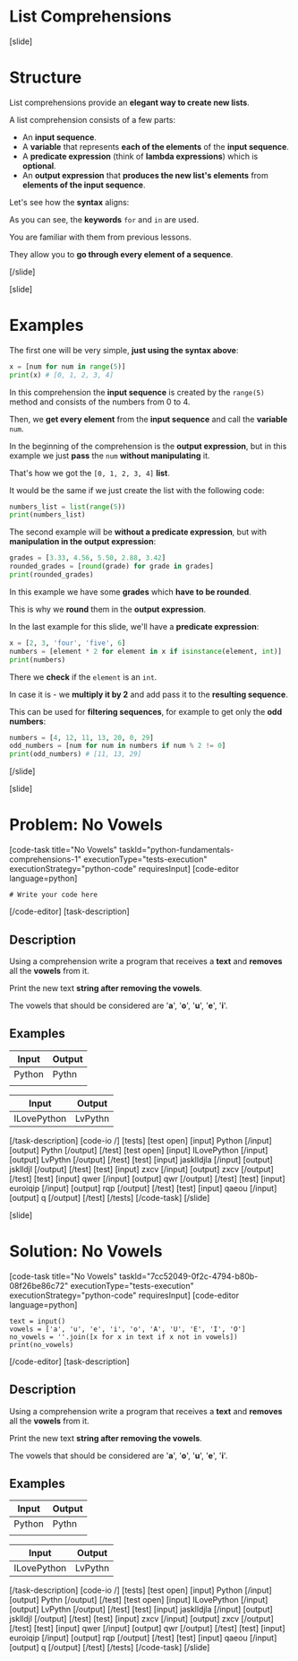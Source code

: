 # List Comprehensions

[slide]
# Structure

List comprehensions provide an **elegant way to create new lists**.

A list comprehension consists of a few parts:

 - An **input sequence**.
 - A **variable** that represents **each of the elements** of the **input sequence**.
 - A **predicate expression** (think of **lambda expressions**) which is **optional**.
 - An **output expression** that **produces the new list's elements** from **elements of the input sequence**.

Let's see how the **syntax** aligns:



As you can see, the **keywords** `for` and `in` are used.

You are familiar with them from previous lessons.

They allow you to **go through every element of a sequence**.

[/slide]

[slide]
# Examples

The first one will be very simple, **just using the syntax above**:

```python live
x = [num for num in range(5)]
print(x) # [0, 1, 2, 3, 4]
```

In this comprehension the **input sequence** is created by the `range(5)` method and consists of the numbers from 0 to 4.

Then, we **get every element** from the **input sequence** and call the **variable** `num`.

In the beginning of the comprehension is the **output expression**, but in this example we just **pass** the `num` **without manipulating** it.

That's how we got the `[0, 1, 2, 3, 4]` **list**.

It would be the same if we just create the list with the following code:

```python live
numbers_list = list(range(5))
print(numbers_list)
```

The second example will be **without a predicate expression**, but with **manipulation in the output expression**:

```python live
grades = [3.33, 4.56, 5.50, 2.88, 3.42]
rounded_grades = [round(grade) for grade in grades]
print(rounded_grades)
```

In this example we have some **grades** which **have to be rounded**.

This is why we **round** them in the **output expression**.

In the last example for this slide, we'll have a **predicate expression**:

```python live
x = [2, 3, 'four', 'five', 6]
numbers = [element * 2 for element in x if isinstance(element, int)]
print(numbers)
```

There we **check** if the `element` is an `int`.

In case it is - we **multiply it by 2** and add pass it to the **resulting sequence**.

This can be used for **filtering sequences**, for example to get only the **odd numbers**:

```python live
numbers = [4, 12, 11, 13, 20, 0, 29]
odd_numbers = [num for num in numbers if num % 2 != 0]
print(odd_numbers) # [11, 13, 29]
```

[/slide]

[slide]
# Problem: No Vowels
[code-task title="No Vowels" taskId="python-fundamentals-comprehensions-1" executionType="tests-execution" executionStrategy="python-code" requiresInput]
[code-editor language=python]
```
# Write your code here
```
[/code-editor]
[task-description]
## Description
Using a comprehension write a program that receives a **text** and **removes** all the **vowels** from it.

Print the new text **string after removing the vowels**.

The vowels that should be considered are '**a**', '**o**', '**u**', '**e**', '**i**'.

## Examples
| **Input** | **Output** |
| --- | --- |
| Python | Pythn |
|  |  |

| **Input** | **Output** |
| --- | --- |
| ILovePython | LvPythn |

[/task-description]
[code-io /]
[tests]
[test open]
[input]
Python
[/input]
[output]
Pythn
[/output]
[/test]
[test open]
[input]
ILovePython
[/input]
[output]
LvPythn
[/output]
[/test]
[test]
[input]
jasklldjla
[/input]
[output]
jsklldjl
[/output]
[/test]
[test]
[input]
zxcv
[/input]
[output]
zxcv
[/output]
[/test]
[test]
[input]
qwer
[/input]
[output]
qwr
[/output]
[/test]
[test]
[input]
euroiqip
[/input]
[output]
rqp
[/output]
[/test]
[test]
[input]
qaeou
[/input]
[output]
q
[/output]
[/test]
[/tests]
[/code-task]
[/slide]

[slide]
# Solution: No Vowels
[code-task title="No Vowels" taskId="7cc52049-0f2c-4794-b80b-08f26be86c72" executionType="tests-execution" executionStrategy="python-code" requiresInput]
[code-editor language=python]
```
text = input()
vowels = ['a', 'u', 'e', 'i', 'o', 'A', 'U', 'E', 'I', 'O']
no_vowels = ''.join([x for x in text if x not in vowels])
print(no_vowels)
```
[/code-editor]
[task-description]
## Description
Using a comprehension write a program that receives a **text** and **removes** all the **vowels** from it.

Print the new text **string after removing the vowels**.

The vowels that should be considered are '**a**', '**o**', '**u**', '**e**', '**i**'.

## Examples
| **Input** | **Output** |
| --- | --- |
| Python | Pythn |
|  |  |

| **Input** | **Output** |
| --- | --- |
| ILovePython | LvPythn |

[/task-description]
[code-io /]
[tests]
[test open]
[input]
Python
[/input]
[output]
Pythn
[/output]
[/test]
[test open]
[input]
ILovePython
[/input]
[output]
LvPythn
[/output]
[/test]
[test]
[input]
jasklldjla
[/input]
[output]
jsklldjl
[/output]
[/test]
[test]
[input]
zxcv
[/input]
[output]
zxcv
[/output]
[/test]
[test]
[input]
qwer
[/input]
[output]
qwr
[/output]
[/test]
[test]
[input]
euroiqip
[/input]
[output]
rqp
[/output]
[/test]
[test]
[input]
qaeou
[/input]
[output]
q
[/output]
[/test]
[/tests]
[/code-task]
[/slide]
